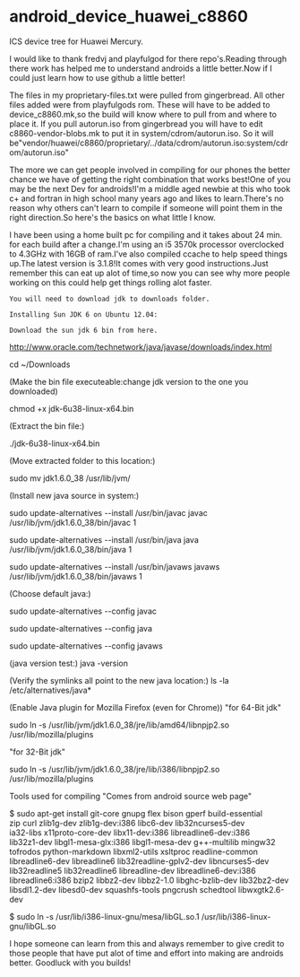 android_device_huawei_c8860
===========================

ICS device tree for Huawei Mercury.

I would like to thank fredvj and playfulgod for there repo's.Reading through there work has helped me to understand androids a little better.Now if I could just learn how to use github a little better!

The files in my proprietary-files.txt were pulled from gingerbread.
All other files added were from playfulgods rom.
These will have to be added to device_c8860.mk,so the build will know where to pull from and where to place it.
If you pull autorun.iso from gingerbread you will have to edit c8860-vendor-blobs.mk to put it in system/cdrom/autorun.iso. So it will be"vendor/huawei/c8860/proprietary/../data/cdrom/autorun.iso:system/cdrom/autorun.iso"

The more we can get people involved in compiling for our phones the better chance we have of getting the right combination that works best!One of you may be the next Dev for androids!I'm a middle aged newbie at this who took c+ and fortran in high school many years ago and likes to learn.There's no reason why others can't learn to compile if someone will point them in the right direction.So here's the basics on what little I know.

I have been using a home built pc for compiling and it takes about 24 min. for each build after a change.I'm using an i5 3570k processor overclocked to 4.3GHz with 16GB of ram.I've also compiled ccache to help speed things up.The latest version is 3.1.8!It comes with very good instructions.Just remember this can eat up alot of time,so now you can see why more people working on this could help get things rolling alot faster. 

    You will need to download jdk to downloads folder.

    Installing Sun JDK 6 on Ubuntu 12.04:

    Download the sun jdk 6 bin from here.
http://www.oracle.com/technetwork/java/javase/downloads/index.html

   cd ~/Downloads

(Make the bin file executeable:change jdk version to the one you downloaded)

   chmod +x jdk-6u38-linux-x64.bin

(Extract the bin file:)

   ./jdk-6u38-linux-x64.bin

(Move extracted folder to this location:)

   sudo mv jdk1.6.0_38 /usr/lib/jvm/

(Install new java source in system:)

   sudo update-alternatives --install /usr/bin/javac javac /usr/lib/jvm/jdk1.6.0_38/bin/javac 1

   sudo update-alternatives --install /usr/bin/java java /usr/lib/jvm/jdk1.6.0_38/bin/java 1

   sudo update-alternatives --install /usr/bin/javaws javaws /usr/lib/jvm/jdk1.6.0_38/bin/javaws 1

(Choose default java:)

   sudo update-alternatives --config javac

   sudo update-alternatives --config java

   sudo update-alternatives --config javaws

(java version test:)
   java -version

(Verify the symlinks all point to the new java location:)
   ls -la /etc/alternatives/java*

(Enable Java plugin for Mozilla Firefox (even for Chrome))
"for 64-Bit jdk"

   sudo ln -s /usr/lib/jvm/jdk1.6.0_38/jre/lib/amd64/libnpjp2.so /usr/lib/mozilla/plugins

"for 32-Bit jdk"

   sudo ln -s /usr/lib/jvm/jdk1.6.0_38/jre/lib/i386/libnpjp2.so /usr/lib/mozilla/plugins

Tools used for compiling "Comes from android source web page"

$ sudo apt-get install git-core gnupg flex bison gperf build-essential \
  zip curl zlib1g-dev zlib1g-dev:i386 libc6-dev lib32ncurses5-dev \
  ia32-libs x11proto-core-dev libx11-dev:i386 libreadline6-dev:i386 \
  lib32z1-dev libgl1-mesa-glx:i386 libgl1-mesa-dev g++-multilib mingw32 \
  tofrodos python-markdown libxml2-utils xsltproc readline-common \
  libreadline6-dev libreadline6 lib32readline-gplv2-dev libncurses5-dev \
  lib32readline5 lib32readline6 libreadline-dev libreadline6-dev:i386 \
  libreadline6:i386 bzip2 libbz2-dev libbz2-1.0 libghc-bzlib-dev lib32bz2-dev \
  libsdl1.2-dev libesd0-dev squashfs-tools pngcrush schedtool libwxgtk2.6-dev
  

$ sudo ln -s /usr/lib/i386-linux-gnu/mesa/libGL.so.1 /usr/lib/i386-linux-gnu/libGL.so
  
I hope someone can learn from this and always remember to give credit to those people that have put alot of time and effort into making are androids better.
Goodluck with you builds!

